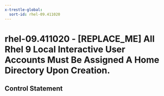 ```yaml
---
x-trestle-global:
  sort-id: rhel-09.411020
---
```


# rhel-09.411020 - \[REPLACE_ME\] All Rhel 9 Local Interactive User Accounts Must Be Assigned A Home Directory Upon Creation.

## Control Statement
